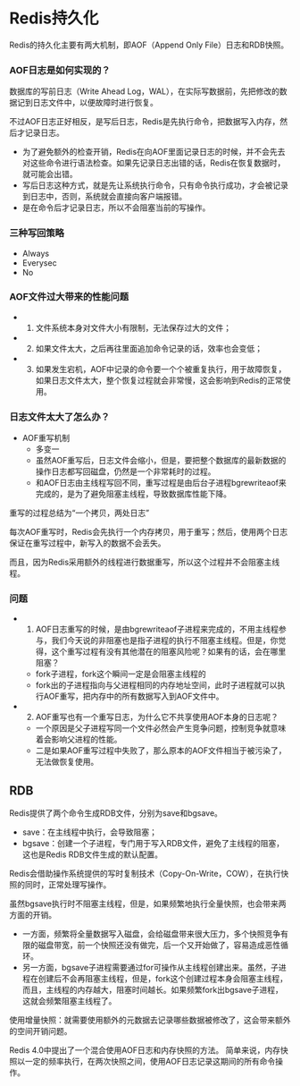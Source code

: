 # Redis持久化

Redis的持久化主要有两大机制，即AOF（Append Only File）日志和RDB快照。

### AOF日志是如何实现的？

数据库的写前日志（Write Ahead Log，WAL），在实际写数据前，先把修改的数据记到日志文件中，以便故障时进行恢复。

不过AOF日志正好相反，是写后日志，Redis是先执行命令，把数据写入内存，然后才记录日志。
* 为了避免额外的检查开销，Redis在向AOF里面记录日志的时候，并不会先去对这些命令进行语法检查。如果先记录日志出错的话，Redis在恢复数据时，就可能会出错。
* 写后日志这种方式，就是先让系统执行命令，只有命令执行成功，才会被记录到日志中，否则，系统就会直接向客户端报错。
* 是在命令后才记录日志，所以不会阻塞当前的写操作。

### 三种写回策略
* Always
* Everysec
* No

### AOF文件过大带来的性能问题
* 1. 文件系统本身对文件大小有限制，无法保存过大的文件；
* 2. 如果文件太大，之后再往里面追加命令记录的话，效率也会变低；
* 3. 如果发生宕机，AOF中记录的命令要一个个被重复执行，用于故障恢复，如果日志文件太大，整个恢复过程就会非常慢，这会影响到Redis的正常使用。

### 日志文件太大了怎么办？
* AOF重写机制
    - 多变一
    - 虽然AOF重写后，日志文件会缩小，但是，要把整个数据库的最新数据的操作日志都写回磁盘，仍然是一个非常耗时的过程。
    - 和AOF日志由主线程写回不同，重写过程是由后台子进程bgrewriteaof来完成的，是为了避免阻塞主线程，导致数据库性能下降。

重写的过程总结为“一个拷贝，两处日志”

每次AOF重写时，Redis会先执行一个内存拷贝，用于重写；然后，使用两个日志保证在重写过程中，新写入的数据不会丢失。

而且，因为Redis采用额外的线程进行数据重写，所以这个过程并不会阻塞主线程。

### **问题**
* 1. AOF日志重写的时候，是由bgrewriteaof子进程来完成的，不用主线程参与，我们今天说的非阻塞也是指子进程的执行不阻塞主线程。但是，你觉得，这个重写过程有没有其他潜在的阻塞风险呢？如果有的话，会在哪里阻塞？
    - fork子进程，fork这个瞬间一定是会阻塞主线程的
    - fork出的子进程指向与父进程相同的内存地址空间，此时子进程就可以执行AOF重写，把内存中的所有数据写入到AOF文件中。

* 2. AOF重写也有一个重写日志，为什么它不共享使用AOF本身的日志呢？
    - 一个原因是父子进程写同一个文件必然会产生竞争问题，控制竞争就意味着会影响父进程的性能。
    - 二是如果AOF重写过程中失败了，那么原本的AOF文件相当于被污染了，无法做恢复使用。


## RDB
Redis提供了两个命令生成RDB文件，分别为save和bgsave。
* save：在主线程中执行，会导致阻塞；
* bgsave：创建一个子进程，专门用于写入RDB文件，避免了主线程的阻塞，这也是Redis RDB文件生成的默认配置。

Redis会借助操作系统提供的写时复制技术（Copy-On-Write，COW），在执行快照的同时，正常处理写操作。

虽然bgsave执行时不阻塞主线程，但是，如果频繁地执行全量快照，也会带来两方面的开销。
* 一方面，频繁将全量数据写入磁盘，会给磁盘带来很大压力，多个快照竞争有限的磁盘带宽，前一个快照还没有做完，后一个又开始做了，容易造成恶性循环。
* 另一方面，bgsave子进程需要通过for可操作从主线程创建出来。虽然，子进程在创建后不会再阻塞主线程，但是，fork这个创建过程本身会阻塞主线程，而且，主线程的内存越大，阻塞时间越长。如果频繁fork出bgsave子进程，这就会频繁阻塞主线程了。

使用增量快照：就需要使用额外的元数据去记录哪些数据被修改了，这会带来额外的空间开销问题。

Redis 4.0中提出了一个混合使用AOF日志和内存快照的方法。
简单来说，内存快照以一定的频率执行，在两次快照之间，使用AOF日志记录这期间的所有命令操作。




